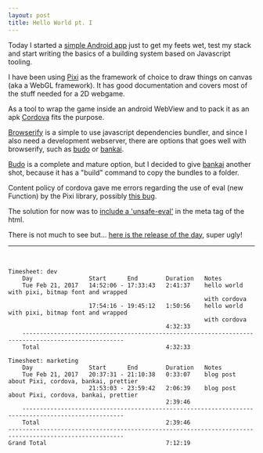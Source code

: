 ```yaml
---
layout: post
title: Hello World pt. I
---
```


Today I started a [simple Android app][hello world]
just to get my feets wet, test my stack and start writing
the basics of a building system based on
Javascript tooling.

I have been using [Pixi][pixi] as the framework of choice
to draw things on canvas (aka a WebGL framework). It has
good documentation and covers most of the stuff
needed for a 2D webgame.

As a tool to wrap the game inside an android WebView
and to pack it as an apk [Cordova][cordova] fits the purpose.

[Browserify][browserify] is a simple to use
javascript dependencies bundler,
and since I also need a development webserver,
there are options that goes well with browserify,
such as [budo][budo] or [bankai][bankai].

[Budo][budo] is a complete and mature option,
but I decided to give [bankai][bankai]
another shot, because it has a "build" command
to copy the bundles to a folder.

Content policy of cordova gave me errors
regarding the use of eval (new Function)
by the Pixi library, possibly [this bug][pixi bug].

The solution for now was
to [include a 'unsafe-eval'][unsafe eval]
in the meta tag of the html.

There is not much to see but… [here is the release of the day][release],
super ugly!


-----

<br>

```
Timesheet: dev
    Day                Start      End        Duration   Notes
    Tue Feb 21, 2017   14:52:06 - 17:33:43   2:41:37    hello world with pixi, bitmap font and wrapped
                                                        with cordova
                       17:54:16 - 19:45:12   1:50:56    hello world with pixi, bitmap font and wrapped
                                                        with cordova
                                             4:32:33
    ---------------------------------------------------------------------------------------------------
    Total                                    4:32:33

Timesheet: marketing
    Day                Start      End        Duration   Notes
    Tue Feb 21, 2017   20:37:31 - 21:10:38   0:33:07    blog post about Pixi, cordova, bankai, prettier
                       21:53:03 - 23:59:42   2:06:39    blog post about Pixi, cordova, bankai, prettier
                                             2:39:46
    ---------------------------------------------------------------------------------------------------
    Total                                    2:39:46
-------------------------------------------------------------------------------------------------------
Grand Total                                  7:12:19
```

[pixi bug]: https://github.com/pixijs/pixi-gl-core/issues/19
[release]: https://github.com/20kbudget/hello/releases/tag/v0.1.3
[cordova]: http://cordova.apache.org/
[hello world]: https://github.com/20kbudget/hello
[yarn]: http://yarnpkg.com/
[npm]: http://npmjs.com/
[bankai]: https://github.com/yoshuawuyts/bankai/
[browserify]: http://browserify.org/
[unsafe eval]: https://github.com/20kbudget/cordova-game-shell/commit/f073e9fa59d721469d4c19201bda910ad1fe1a41
[remove o]: https://github.com/20kbudget/hello/commit/342c839c2c8bd0c8c230fe179c9caa95bd8e857f#diff-b9cfc7f2cdf78a7f4b91a753d10865a2R14
[budo]: https://github.com/mattdesl/budo
[pixi]: http://www.pixijs.com/


